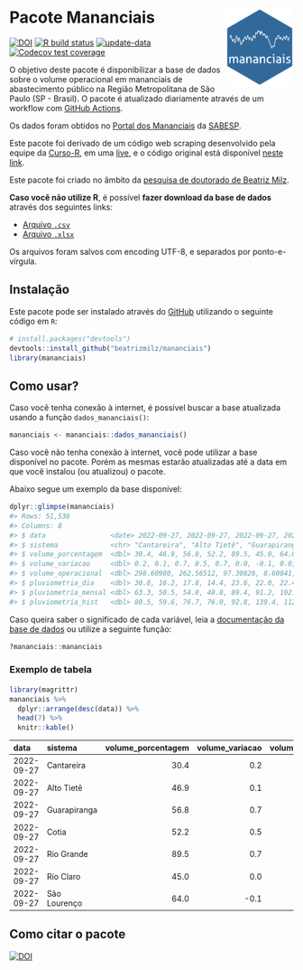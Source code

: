 
<!-- README.md is generated from README.Rmd. Please edit that file -->

# Pacote Mananciais <img src="man/figures/hexlogo.png" align="right" width = "120px"/>

<!-- badges: start -->

[![DOI](https://zenodo.org/badge/DOI/10.5281/zenodo.4733056.svg)](https://doi.org/10.5281/zenodo.4733056)
[![R build
status](https://github.com/beatrizmilz/mananciais/workflows/R-CMD-check/badge.svg)](https://github.com/beatrizmilz/mananciais/actions)
[![update-data](https://github.com/beatrizmilz/mananciais/actions/workflows/2-update_data.yaml/badge.svg)](https://github.com/beatrizmilz/mananciais/actions/workflows/2-update_data.yaml)
[![Codecov test
coverage](https://codecov.io/gh/beatrizmilz/mananciais/branch/master/graph/badge.svg)](https://codecov.io/gh/beatrizmilz/mananciais?branch=master)
<!-- badges: end -->

O objetivo deste pacote é disponibilizar a base de dados sobre o volume
operacional em mananciais de abastecimento público na Região
Metropolitana de São Paulo (SP - Brasil). O pacote é atualizado
diariamente através de um workflow com [GitHub
Actions](https://github.com/beatrizmilz/mananciais/actions).

Os dados foram obtidos no [Portal dos
Mananciais](http://mananciais.sabesp.com.br/Situacao) da
[SABESP](http://site.sabesp.com.br/site/Default.aspx).

Este pacote foi derivado de um código web scraping desenvolvido pela
equipe da [Curso-R](https://www.curso-r.com/), em uma
[live](https://youtu.be/jvZIxrMmOcQ), e o código original está
disponível [neste
link](https://github.com/curso-r/lives/blob/master/drafts/20200730_scraper_sabesp.R).

Este pacote foi criado no âmbito da [pesquisa de doutorado de Beatriz
Milz](https://beatrizmilz.github.io/tese/).

**Caso você não utilize R**, é possível **fazer download da base de
dados** através dos seguintes links:

-   [Arquivo
    `.csv`](https://github.com/beatrizmilz/mananciais/raw/master/inst/extdata/mananciais.csv)
-   [Arquivo
    `.xlsx`](https://github.com/beatrizmilz/mananciais/blob/master/inst/extdata/mananciais.xlsx?raw=true)

Os arquivos foram salvos com encoding UTF-8, e separados por
ponto-e-vírgula.

## Instalação

Este pacote pode ser instalado através do [GitHub](https://github.com/)
utilizando o seguinte código em `R`:

``` r
# install.packages("devtools")
devtools::install_github("beatrizmilz/mananciais")
library(mananciais)
```

## Como usar?

Caso você tenha conexão à internet, é possível buscar a base atualizada
usando a função `dados_mananciais()`:

``` r
mananciais <- mananciais::dados_mananciais() 
```

Caso você não tenha conexão à internet, você pode utilizar a base
disponível no pacote. Porém as mesmas estarão atualizadas até a data em
que você instalou (ou atualizou) o pacote.

Abaixo segue um exemplo da base disponível:

``` r
dplyr::glimpse(mananciais)
#> Rows: 51,536
#> Columns: 8
#> $ data                <date> 2022-09-27, 2022-09-27, 2022-09-27, 2022-09-27, 2…
#> $ sistema             <chr> "Cantareira", "Alto Tietê", "Guarapiranga", "Cotia…
#> $ volume_porcentagem  <dbl> 30.4, 46.9, 56.8, 52.2, 89.5, 45.0, 64.0, 30.2, 46…
#> $ volume_variacao     <dbl> 0.2, 0.1, 0.7, 0.5, 0.7, 0.0, -0.1, 0.0, -0.1, -0.…
#> $ volume_operacional  <dbl> 298.60980, 262.56512, 97.30826, 8.60841, 100.37407…
#> $ pluviometria_dia    <dbl> 30.8, 16.2, 17.8, 14.4, 23.6, 22.0, 22.4, 0.2, 0.6…
#> $ pluviometria_mensal <dbl> 63.3, 50.5, 54.8, 48.8, 89.4, 91.2, 102.4, 32.5, 3…
#> $ pluviometria_hist   <dbl> 80.5, 59.6, 76.7, 76.0, 92.8, 139.4, 112.5, 80.5, …
```

Caso queira saber o significado de cada variável, leia a [documentação
da base de
dados](https://beatrizmilz.github.io/mananciais/reference/mananciais.html)
ou utilize a seguinte função:

``` r
?mananciais::mananciais
```

### Exemplo de tabela

``` r
library(magrittr)
mananciais %>% 
  dplyr::arrange(desc(data)) %>% 
  head(7) %>%
  knitr::kable()
```

| data       | sistema      | volume_porcentagem | volume_variacao | volume_operacional | pluviometria_dia | pluviometria_mensal | pluviometria_hist |
|:-----------|:-------------|-------------------:|----------------:|-------------------:|-----------------:|--------------------:|------------------:|
| 2022-09-27 | Cantareira   |               30.4 |             0.2 |          298.60980 |             30.8 |                63.3 |              80.5 |
| 2022-09-27 | Alto Tietê   |               46.9 |             0.1 |          262.56512 |             16.2 |                50.5 |              59.6 |
| 2022-09-27 | Guarapiranga |               56.8 |             0.7 |           97.30826 |             17.8 |                54.8 |              76.7 |
| 2022-09-27 | Cotia        |               52.2 |             0.5 |            8.60841 |             14.4 |                48.8 |              76.0 |
| 2022-09-27 | Rio Grande   |               89.5 |             0.7 |          100.37407 |             23.6 |                89.4 |              92.8 |
| 2022-09-27 | Rio Claro    |               45.0 |             0.0 |            6.15609 |             22.0 |                91.2 |             139.4 |
| 2022-09-27 | São Lourenço |               64.0 |            -0.1 |           56.88383 |             22.4 |               102.4 |             112.5 |

## Como citar o pacote

[![DOI](https://zenodo.org/badge/DOI/10.5281/zenodo.4733056.svg)](https://doi.org/10.5281/zenodo.4733056)
